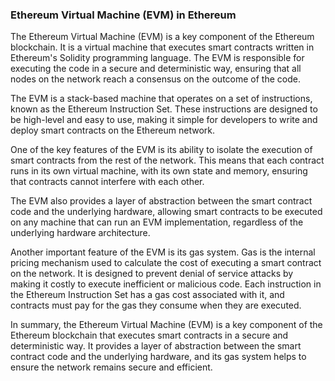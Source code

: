 ### Ethereum Virtual Machine (EVM) in Ethereum

The Ethereum Virtual Machine (EVM) is a key component of the Ethereum blockchain. It is a virtual machine that executes smart contracts written in Ethereum's Solidity programming language. The EVM is responsible for executing the code in a secure and deterministic way, ensuring that all nodes on the network reach a consensus on the outcome of the code.

The EVM is a stack-based machine that operates on a set of instructions, known as the Ethereum Instruction Set. These instructions are designed to be high-level and easy to use, making it simple for developers to write and deploy smart contracts on the Ethereum network.

One of the key features of the EVM is its ability to isolate the execution of smart contracts from the rest of the network. This means that each contract runs in its own virtual machine, with its own state and memory, ensuring that contracts cannot interfere with each other.

The EVM also provides a layer of abstraction between the smart contract code and the underlying hardware, allowing smart contracts to be executed on any machine that can run an EVM implementation, regardless of the underlying hardware architecture.

Another important feature of the EVM is its gas system. Gas is the internal pricing mechanism used to calculate the cost of executing a smart contract on the network. It is designed to prevent denial of service attacks by making it costly to execute inefficient or malicious code. Each instruction in the Ethereum Instruction Set has a gas cost associated with it, and contracts must pay for the gas they consume when they are executed.

In summary, the Ethereum Virtual Machine (EVM) is a key component of the Ethereum blockchain that executes smart contracts in a secure and deterministic way. It provides a layer of abstraction between the smart contract code and the underlying hardware, and its gas system helps to ensure the network remains secure and efficient.
